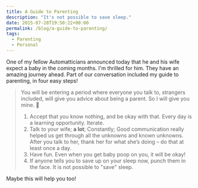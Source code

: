 ```yaml
---
title: A Guide to Parenting
description: "It's not possible to save sleep."
date: 2015-07-28T19:50:22+00:00
permalink: /blog/a-guide-to-parenting/
tags:
  - Parenting
  - Personal
---
```


One of my fellow Automatticians announced today that he and his wife expect a baby in the coming months. I'm thrilled for him. They have an amazing journey ahead. Part of our conversation included my guide to parenting, in four easy steps!

> You will be entering a period where everyone you talk to, strangers included, will give you advice about being a parent. So I will give you mine. 🙂
>
>   1. Accept that you know nothing, and be okay with that. Every day is a learning opportunity. Iterate.
>   2. Talk to your wife; **a lot**; Constantly; Good communication really helped us get through all the unknowns and known unknowns. After you talk to her, thank her for what she’s doing – do that at least once a day.
>   3. Have fun. Even when you get baby poop on you, it will be okay!
>   4. If anyone tells you to save up on your sleep now, punch them in the face. It is not possible to "save" sleep.

Maybe this will help you too!
